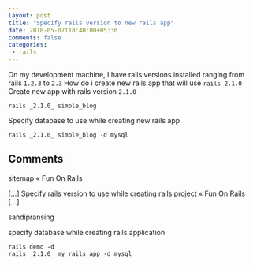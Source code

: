 ```yaml
---
layout: post
title: "Specify rails version to new rails app"
date: 2010-05-07T18:40:00+05:30
comments: false
categories:
 - rails
---
```


On my development machine, I have rails versions installed ranging from rails `1.2.3` to `2.3`
How do i create new rails app that will use `rails 2.1.0`
Create new app with rails version `2.1.0`

```
rails _2.1.0_ simple_blog
```

Specify database to use while creating new rails app 
```
rails _2.1.0_ simple_blog -d mysql
```
## Comments

sitemap « Fun On Rails

[…] Specify rails version to use while creating rails project « Fun On Rails […]

sandipransing

specify database while creating rails application
```
rails demo -d 
rails _2.1.0_ my_rails_app -d mysql
```
